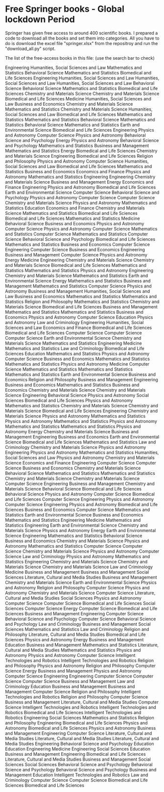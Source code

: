 # Free Springer books - Global lockdown Period

Springer has given free access to around 400 scientific books. I prepared a code to download all the books and set them into categories. All you have to do is download the excel file "springer.xlsx" from the repositroy and run the "download_all.py" script.

The list of the free-access books in this file: (use the search bar to check)

Engineering
Humanities, Social Sciences and Law
Mathematics and Statistics
Behavioral Science
Mathematics and Statistics
Biomedical and Life Sciences
Engineering
Humanities, Social Sciences and Law
Humanities, Social Sciences and Law
Humanities, Social Sciences and Law
Behavioral Science
Behavioral Science
Mathematics and Statistics
Biomedical and Life Sciences
Chemistry and Materials Science
Chemistry and Materials Science
Biomedical and Life Sciences
Medicine
Humanities, Social Sciences and Law
Business and Economics
Chemistry and Materials Science
Mathematics and Statistics
Chemistry and Materials Science
Humanities, Social Sciences and Law
Biomedical and Life Sciences
Mathematics and Statistics
Mathematics and Statistics
Behavioral Science
Mathematics and Statistics
Behavioral Science
Mathematics and Statistics
Earth and Environmental Science
Biomedical and Life Sciences
Engineering
Physics and Astronomy
Computer Science
Physics and Astronomy
Behavioral Science and Psychology
Energy
Physics and Astronomy
Behavioral Science and Psychology
Mathematics and Statistics
Business and Management
Mathematics and Statistics
Energy
Biomedical and Life Sciences
Chemistry and Materials Science
Engineering
Biomedical and Life Sciences
Religion and Philosophy
Physics and Astronomy
Computer Science
Humanities, Social Sciences and Law
Biomedical and Life Sciences
Mathematics and Statistics
Business and Economics
Economics and Finance
Physics and Astronomy
Mathematics and Statistics
Engineering
Engineering
Chemistry and Materials Science
Business and Management
Energy
Economics and Finance
Engineering
Physics and Astronomy
Biomedical and Life Sciences
Earth and Environmental Science
Computer Science
Behavioral Science and Psychology
Physics and Astronomy
Computer Science
Computer Science
Chemistry and Materials Science
Physics and Astronomy
Mathematics and Statistics
Education
Economics and Finance
Chemistry and Materials Science
Mathematics and Statistics
Biomedical and Life Sciences
Biomedical and Life Sciences
Mathematics and Statistics
Medicine
Behavioral Science
Business and Economics
Physics and Astronomy
Computer Science
Physics and Astronomy
Computer Science
Mathematics and Statistics
Computer Science
Mathematics and Statistics
Computer Science
Behavioral Science and Psychology
Biomedical and Life Sciences
Mathematics and Statistics
Business and Economics
Computer Science
Engineering
Computer Science
Business and Economics
Engineering
Business and Management
Computer Science
Physics and Astronomy
Energy
Medicine
Engineering
Chemistry and Materials Science
Chemistry and Materials Science
Biomedical and Life Sciences
Mathematics and Statistics
Mathematics and Statistics
Physics and Astronomy
Engineering
Chemistry and Materials Science
Mathematics and Statistics
Earth and Environmental Science
Energy
Mathematics and Statistics
Business and Management
Mathematics and Statistics
Computer Science
Physics and Astronomy
Business and Management
Humanities, Social Sciences and Law
Business and Economics
Mathematics and Statistics
Mathematics and Statistics
Religion and Philosophy
Mathematics and Statistics
Chemistry and Materials Science
Biomedical and Life Sciences
Business and Management
Mathematics and Statistics
Mathematics and Statistics
Business and Economics
Physics and Astronomy
Computer Science
Education
Physics and Astronomy
Law and Criminology
Engineering
Humanities, Social Sciences and Law
Economics and Finance
Biomedical and Life Sciences
Biomedical and Life Sciences
Computer Science
Computer Science
Computer Science
Earth and Environmental Science
Chemistry and Materials Science
Mathematics and Statistics
Engineering
Medicine
Mathematics and Statistics
Law and Criminology
Biomedical and Life Sciences
Education
Mathematics and Statistics
Physics and Astronomy
Computer Science
Business and Economics
Mathematics and Statistics
Mathematics and Statistics
Physics and Astronomy
Medicine
Computer Science
Mathematics and Statistics
Mathematics and Statistics
Mathematics and Statistics
Earth and Environmental Science
Business and Economics
Religion and Philosophy
Business and Management
Engineering
Business and Economics
Mathematics and Statistics
Business and Economics
Chemistry and Materials Science
Chemistry and Materials Science
Engineering
Behavioral Science
Physics and Astronomy
Social Sciences
Biomedical and Life Sciences
Physics and Astronomy
Mathematics and Statistics
Chemistry and Materials Science
Chemistry and Materials Science
Biomedical and Life Sciences
Engineering
Chemistry and Materials Science
Physics and Astronomy
Mathematics and Statistics
Physics and Astronomy
Mathematics and Statistics
Physics and Astronomy
Mathematics and Statistics
Mathematics and Statistics
Physics and Astronomy
Energy
Chemistry and Materials Science
Business and Management
Engineering
Business and Economics
Earth and Environmental Science
Biomedical and Life Sciences
Mathematics and Statistics
Law and Criminology
Chemistry and Materials Science
Physics and Astronomy
Engineering
Physics and Astronomy
Mathematics and Statistics
Humanities, Social Sciences and Law
Physics and Astronomy
Chemistry and Materials Science
Economics and Finance
Engineering
Computer Science
Computer Science
Business and Economics
Chemistry and Materials Science
Behavioral Science
Mathematics and Statistics
Mathematics and Statistics
Chemistry and Materials Science
Chemistry and Materials Science
Computer Science
Engineering
Business and Management
Chemistry and Materials Science
Behavioral Science
Biomedical and Life Sciences
Behavioral Science
Physics and Astronomy
Computer Science
Biomedical and Life Sciences
Computer Science
Engineering
Physics and Astronomy
Computer Science
Engineering
Physics and Astronomy
Biomedical and Life Sciences
Business and Economics
Computer Science
Mathematics and Statistics
Earth and Environmental Science
Business and Economics
Mathematics and Statistics
Engineering
Medicine
Mathematics and Statistics
Engineering
Earth and Environmental Science
Chemistry and Materials Science
Physics and Astronomy
Energy
Earth and Environmental Science
Engineering
Mathematics and Statistics
Behavioral Science
Business and Economics
Chemistry and Materials Science
Physics and Astronomy
Mathematics and Statistics
Computer Science
Computer Science
Chemistry and Materials Science
Physics and Astronomy
Computer Science
Law and Criminology
Physics and Astronomy
Mathematics and Statistics
Engineering
Chemistry and Materials Science
Chemistry and Materials Science
Chemistry and Materials Science
Law and Criminology
Medicine
Business and Management
Business and Management
Social Sciences
Literature, Cultural and Media Studies
Business and Management
Chemistry and Materials Science
Earth and Environmental Science
Physics and Astronomy
Religion and Philosophy
Computer Science
Physics and Astronomy
Chemistry and Materials Science
Computer Science
Literature, Cultural and Media Studies
Social Sciences
Physics and Astronomy
Computer Science
Computer Science
Biomedical and Life Sciences
Social Sciences
Computer Science
Energy
Computer Science
Biomedical and Life Sciences
Business and Management
Engineering
Computer Science
Behavioral Science and Psychology
Computer Science
Behavioral Science and Psychology
Law and Criminology
Business and Management
Social Sciences
Mathematics and Statistics
Law and Criminology
Religion and Philosophy
Literature, Cultural and Media Studies
Biomedical and Life Sciences
Physics and Astronomy
Energy
Business and Management
Education
Business and Management
Mathematics and Statistics
Literature, Cultural and Media Studies
Mathematics and Statistics
Physics and Astronomy
Physics and Astronomy
Computer Science
Intelligent Technologies and Robotics
Intelligent Technologies and Robotics
Religion and Philosophy
Physics and Astronomy
Religion and Philosophy
Computer Science
Energy
Business and Management
Physics and Astronomy
Computer Science
Engineering
Engineering
Computer Science
Computer Science
Computer Science
Business and Management
Law and Criminology
Education
Business and Management
Business and Management
Computer Science
Religion and Philosophy
Intelligent Technologies and Robotics
Religion and Philosophy
Computer Science
Business and Management
Literature, Cultural and Media Studies
Computer Science
Intelligent Technologies and Robotics
Intelligent Technologies and Robotics
Biomedical and Life Sciences
Intelligent Technologies and Robotics
Engineering
Social Sciences
Mathematics and Statistics
Religion and Philosophy
Engineering
Biomedical and Life Sciences
Physics and Astronomy
Biomedical and Life Sciences
Physics and Astronomy
Business and Management
Engineering
Computer Science
Literature, Cultural and Media Studies
Literature, Cultural and Media Studies
Literature, Cultural and Media Studies
Engineering
Behavioral Science and Psychology
Education
Education
Engineering
Medicine
Engineering
Social Sciences
Education
Business and Management
Engineering
Biomedical and Life Sciences
Literature, Cultural and Media Studies
Business and Management
Social Sciences
Social Sciences
Behavioral Science and Psychology
Behavioral Science and Psychology
Behavioral Science and Psychology
Business and Management
Education
Intelligent Technologies and Robotics
Law and Criminology
Computer Science
Computer Science
Biomedical and Life Sciences
Biomedical and Life Sciences
